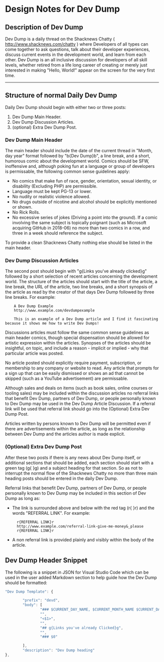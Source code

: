 # Design Notes for Dev Dump

## Description of Dev Dump

Dev Dump is a daily thread on the Shacknews Chatty ( <http://www.shacknews.com/chatty> ) where Developers of all types can come together to ask questions, talk about their developer experiences, discuss current events in the development world, and learn from each other. Dev Dump is an all inclusive discussion for developers of all skill levels, whether retired from a life long career of creating or merely just interested in making "Hello, World!" appear on the screen for the very first time.
***

## Structure of normal Daily Dev Dump

Daily Dev Dump should begin with either two or three posts:

1. Dev Dump Main Header.
2. Dev Dump Discussion Articles.
3. (optional) Extra Dev Dump Post.

### Dev Dump Main Header

The main header should include the date of the current thread in "Month, day year" format followed by "b{Dev Dump}b", a line break, and a short, humorous comic about the development world. Comics should be SFW, inoffensive and, although poking fun at a language or group of developers is permissable, the following common sense guidelines apply:

* No comics that make fun of race, gender, orientation, sexual identity, or disability (Excluding PHP) are permissible.
* Language must be kept PG-13 or lower.
* No nudity or realistic violence allowed.
* No drugs outside of nicotine and alcohol should be explicitly mentioned or shown.
* No Rick Rolls.
* No excessive series of jokes (Driving a point into the ground). If a comic involving the same subject is topically poignant (such as Microsoft acquiring GitHub in 2018-06) no more than two comics in a row, and three in a week should reference the subject.

To provide a clean Shacknews Chatty nothing else should be listed in the main header.

### Dev Dump Discussion Articles

The second post should begin with "g{Links you've already clicked}g" followed by a short selection of recent articles concerning the development world. The structure of the articles should start with the title of the article, a line break, the URL of the article, two line breaks, and a short synopsis of the article as read by the creator of that days Dev Dump followed by three line breaks. For example:

        A Dev Dump Example  
        http://www.example.com/devdumpexample  

        This is an example of a Dev Dump article and I find it fascinating because it shows me how to write Dev Dumps!
Discussions articles must follow the same common sense guidelines as main header comics, though special dispensation should be allowed for artistic expression within the articles. Synopses of the articles should be insightful, on topic, and include a reason - implicit or implied - why that particular article was posted.

No article posted should explicitly require payment, subscription, or membership to any company or website to read. Any article that prompts for a sign up that can be easily dismissed or shows an ad that cannot be skipped (such as a YouTube advertisement) are permissable.

Although sales and deals on items (such as book sales, online courses or tooling sales) may be included within the discussion articles no referral links that benefit Dev Dump, partners of Dev Dump, or people personally known to Dev Dump may be used in the Dev Dump Article Discussion. If a referral link will be used that referral link should go into the (Optional) Extra Dev Dump Post.

Articles written by persons known to Dev Dump will be permitted even if there are advertisements within the article, as long as the relationship between Dev Dump and the articles author is made explicit.

### (Optional) Extra Dev Dump Post

After these two posts if there is any news about Dev Dump itself, or additional sections that should be added, each section should start with a green tag (g{    }g) and a subject heading for that section. So as not to interrupt the normal flow of the Shacknews Chatty no more than three main heading posts should be entered in the daily Dev Dump.

Referral links that benefit Dev Dump, partners of Dev Dump, or people personally known to Dev Dump may be included in this section of Dev Dump as long as:

* The link is surrounded above and below with the red tag (r{    }r) and the words "REFERRAL LINK". For example:

        r{REFERRAL LINK}r
        http://www.example.com/referral-link-give-me-money&_please
        r{REFERRAL LINK}r

* A non referral link is provided plainly and visibly within the body of the article.

## Dev Dump Header Snippet

The following is a snippet in JSON for Visual Studio Code which can be used in the user added Markdown section to help guide how the Dev Dump should be formatted:

```javascript
"Dev Dump Template": {

        "prefix": "devd",
        "body": [
                "### $CURRENT_DAY_NAME, $CURRENT_MONTH_NAME $CURRENT_DATE, $CURRENT_YEAR b{DEV DUMP}b",
                "",
                "<$1>",
                "",
                "## g{Links you've already Clicked}g",
                "",
                "### $0"

        ],
        "description": "Dev Dump heading"
},
```